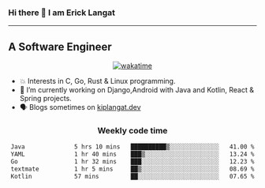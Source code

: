 ### Hi there 👋 I am Erick Langat
---
## A Software Engineer

<div align="center">
  
[![wakatime](https://wakatime.com/badge/user/55eadf42-c1c5-4930-b153-72952ac5ca5c.svg)](https://wakatime.com/@55eadf42-c1c5-4930-b153-72952ac5ca5c)

</div>

<!--
**elkiplangat/elkiplangat** is a ✨ _special_ ✨ repository because its `README.md` (this file) appears on your GitHub profile.

Here are some ideas to get you started:

- 🔭 I’m currently working on ...
- 🌱 I’m currently learning ...
- 👯 I’m looking to collaborate on ...
- 🤔 I’m looking for help with ...
- 💬 Ask me about ...
- 📫 How to reach me: ...
- 😄 Pronouns: ...
- ⚡ Fun fact: ...
-->
- 💥 Interests in C, Go, Rust & Linux programming. 
- 🔭 I’m currently working on Django,Android with Java and Kotlin, React & Spring projects.
-  🗣️ Blogs sometimes on [kiplangat.dev](https://kiplangat.dev)

<div align="center">
  <h3> Weekly code time </h3>

<!--START_SECTION:waka-->

```txt
Java              5 hrs 10 mins   ██████████▒░░░░░░░░░░░░░░   41.00 %
YAML              1 hr 40 mins    ███▒░░░░░░░░░░░░░░░░░░░░░   13.24 %
Go                1 hr 32 mins    ███░░░░░░░░░░░░░░░░░░░░░░   12.23 %
textmate          1 hr 5 mins     ██▒░░░░░░░░░░░░░░░░░░░░░░   08.69 %
Kotlin            57 mins         ██░░░░░░░░░░░░░░░░░░░░░░░   07.65 %
```

<!--END_SECTION:waka-->

</div>
